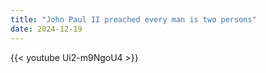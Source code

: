 ```yaml
---
title: "John Paul II preached every man is two persons"
date: 2024-12-19
---
```


{{< youtube Ui2-m9NgoU4 >}}
